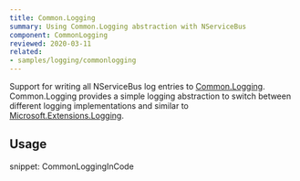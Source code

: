 ```yaml
---
title: Common.Logging
summary: Using Common.Logging abstraction with NServiceBus
component: CommonLogging
reviewed: 2020-03-11
related:
- samples/logging/commonlogging
---
```


Support for writing all NServiceBus log entries to [Common.Logging](https://github.com/net-commons/common-logging). Common.Logging provides a simple logging abstraction to switch between different logging implementations and similar to [Microsoft.Extensions.Logging](https://docs.microsoft.com/en-us/dotnet/api/microsoft.extensions.logging).

## Usage

snippet: CommonLoggingInCode
